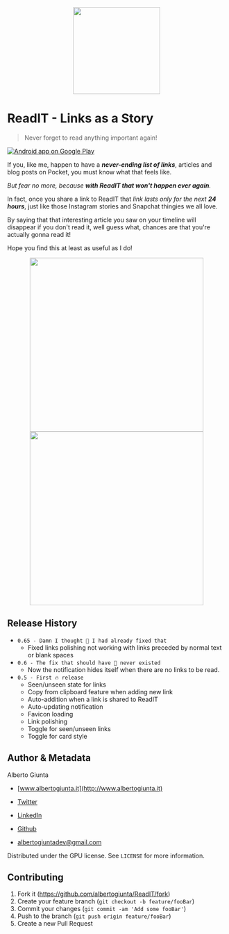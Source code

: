 <div align="center">
<img src="https://i.imgur.com/IBfNYfc.png" width="200">
</div>

# ReadIT - Links as a Story
> Never forget to read anything important again!

<a href="https://goo.gl/rx2xhF">
  <img alt="Android app on Google Play" src="https://developer.android.com/images/brand/en_app_rgb_wo_45.png" />
</a>

If you, like me, happen to have a ___never-ending list of links___, articles and blog posts on Pocket, you must know what that feels like.

*But fear no more, because ___with ReadIT that won't happen ever again___.*

In fact, once you share a link to ReadIT that *link lasts only for the next ___24 hours___*, just like those Instagram stories and Snapchat thingies we all love.

By saying that that interesting article you saw on your timeline will disappear if you don't read it, well guess what, chances are that you're actually gonna read it!

Hope you find this at least as useful as I do!

<div float="left" align="center">
<img src="https://i.imgur.com/lNDVuxn.png" width="400">
<img src="https://i.imgur.com/WQrnc8V.png" width="400">
</div>

## Release History

* `0.65 - Damn I thought 🤔 I had already fixed that`
    * Fixed links polishing not working with links preceded by normal text or blank spaces
* `0.6 - The fix that should have 🙅 never existed`
    * Now the notification hides itself when there are no links to be read.
* `0.5 - First 🔥 release`
    * Seen/unseen state for links
    * Copy from clipboard feature when adding new link
    * Auto-addition when a link is shared to ReadIT
    * Auto-updating notification
    * Favicon loading
    * Link polishing
    * Toggle for seen/unseen links
    * Toggle for card style

## Author & Metadata

Alberto Giunta

- [www.albertogiunta.it](http://www.albertogiunta.it)
- [Twitter](https://www.twitter.com/albigiu)
- [LinkedIn](https://www.linkedin.com/in/albertogiunta)
- [Github](https://github.com/albertogiunta/)

- [albertogiuntadev@gmail.com](mailto:albertogiuntadev@gmail.com)

Distributed under the GPU license. See ``LICENSE`` for more information.

## Contributing

1. Fork it (<https://github.com/albertogiunta/ReadIT/fork>)
2. Create your feature branch (`git checkout -b feature/fooBar`)
3. Commit your changes (`git commit -am 'Add some fooBar'`)
4. Push to the branch (`git push origin feature/fooBar`)
5. Create a new Pull Request
